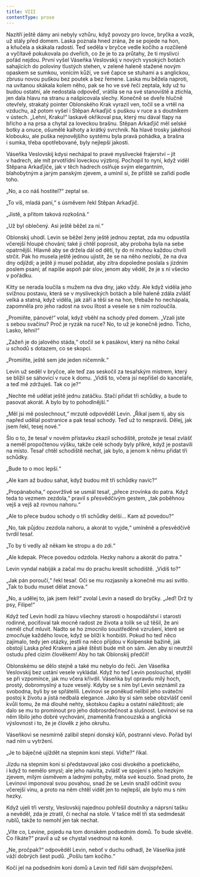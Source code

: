 ```yaml
---
title: VIII
contentType: prose
---
```


Nazítří ještě dámy ani nebyly vzhůru, když povozy pro lovce, bryčka a vozík, už stály před domem. Laska poznala hned zrána, že se pojede na hon, a kňučela a skákala radostí. Teď seděla v bryčce vedle kočího a rozčileně a vyčítavě pokukovala po dveřích, co že je to za průtahy, že ti myslivci pořád nejdou. První vyšel Váseňka Veslovskij v nových vysokých botách sahajících do poloviny tlustých stehen, v zelené haleně stažené novým opaskem se sumkou, vonícím kůží, ve své čapce se stuhami a s anglickou, zbrusu novou puškou bez poutek a bez řemene. Laska mu běžela naproti, na uvítanou skákala kolem něho, pak se ho ve své řeči zeptala, kdy už tu budou ostatní, ale nedostala odpověď, vrátila se na své stanoviště a ztichla, jen dala hlavu na stranu a našpicovala slechy. Konečně se dveře hlučně otevřely, strakatý pointer Oblonského Krak vyrazil ven, točil se a vrtěl na vzduchu, až potom vyšel i Stěpan Arkaďjič s puškou v ruce a s doutníkem v ústech. „Lehni, Kraku!“ laskavě okřikoval psa, který mu dával tlapy na břicho a na prsa a chytal za loveckou brašnu. Stěpan Arkaďjič měl selské botky a onuce, ošumělé kalhoty a krátký svrchník. Na hlavě trosky jakéhosi klobouku, ale puška nejnovějšího systému byla pravá pohádka, a brašna i sumka, třeba opotřebované, byly nejlepší jakosti.

Váseňka Veslovskij kdysi nechápal to pravé myslivecké frajerství – jít v hadrech, ale mít prvotřídní loveckou výzbroj. Pochopil to nyní, když viděl Stěpana Arkaďjiče, jak v těch hadrech oslňuje svým elegantním, blahobytným a jarým panským zjevem, a umínil si, že příště se zařídí podle toho.

„No, a co náš hostitel?“ zeptal se.

„To víš, mladá paní,“ s úsměvem řekl Stěpan Arkaďjič.

„Jistě, a přitom taková rozkošná.“

„Už byl oblečený. Asi ještě běžel za ní.“

Oblonskij uhodl. Levin se běžel ženy ještě jednou zeptat, zda mu odpustila včerejší hloupé chování; také ji chtěl poprosit, aby proboha byla na sebe opatrnější. Hlavně aby se držela dál od dětí, ty do ní mohou každou chvíli strčit. Pak ho musela ještě jednou ujistit, že se na něho nezlobí, že na dva dny odjíždí; a ještě ji musel požádat, aby zítra dopoledne poslala s jízdním poslem psaní; ať napíše aspoň pár slov, jenom aby věděl, že je s ní všecko v pořádku.

Kitty se nerada loučila s mužem na dva dny, jako vždy. Ale když viděla jeho svižnou postavu, která se v mysliveckých botách a bílé haleně zdála zvlášť velká a statná, když viděla, jak září a těší se na hon, třebaže ho nechápala, zapomněla pro jeho radost na svou lítost a vesele se s ním rozloučila.

„Promiňte, pánové!“ volal, když vběhl na schody před domem. „Vzali jste s sebou svačinu? Proč je ryzák na ruce? No, to už je konečně jedno. Ticho, Lasko, lehni!“

„Zažeň je do jalového stáda,“ otočil se k pasákovi, který na něho čekal u schodů s dotazem, co se skopci.

„Promiňte, ještě sem jde jeden ničemník.“

Levin už seděl v bryčce, ale teď zas seskočil za tesařským mistrem, který se blížil se sáhovicí v ruce k domu. „Vidíš to, včera jsi nepřišel do kanceláře, a teď mě zdržuješ. Tak co je?“

„Nechte mě udělat ještě jednu zatáčku. Stačí přidat tři schůdky, a bude to pasovat akorát. A bylo by to pohodlnější.“

„Měl jsi mě poslechnout,“ mrzutě odpověděl Levin. „Říkal jsem ti, aby sis napřed udělal postranice a pak tesal schody. Teď už to nespravíš. Dělej, jak jsem řekl, tesej nové.“

Šlo o to, že tesař v novém přístavku zkazil schodiště, protože je tesal zvlášť a neměl propočtenou výšku, takže celé schody byly příkré, když je postavili na místo. Tesař chtěl schodiště nechat, jak bylo, a jenom k němu přidat tři schůdky.

„Bude to o moc lepší.“

„Ale kam až budou sahat, když budou mít tři schůdky navíc?“

„Propánaboha,“ opovržlivě se usmál tesař, „přece zrovínka do patra. Když teda to vezmem zezdola,“ pravil s přesvědčivým gestem, „tak poběhnou vejš a vejš až rovnou nahoru.“

„Ale to přece budou schody o tři schůdky delší… Kam až povedou?“

„No, tak půjdou zezdola nahoru, a akorát to vyjde,“ umíněně a přesvědčivě tvrdil tesař.

„To by ti vedly až někam ke stropu a do zdi.“

„Ale kdepak. Přece povedou odzdola. Hezky nahoru a akorát do patra.“

Levin vyndal nabiják a začal mu do prachu kreslit schodiště. „Vidíš to?“

„Jak pán poroučí,“ řekl tesař. Oči se mu rozjasnily a konečně mu asi svitlo. „Tak to budu muset dělat znova.“

„No, a udělej to, jak jsem řekl!“ zvolal Levin a nasedl do bryčky. „Jeď! Drž ty psy, Filipe!“

Když teď Levin hodil za hlavu všechny starosti o hospodářství i starosti rodinné, pociťoval tak mocně radost ze života a tolik se už těšil, že ani neměl chuť mluvit. Nadto se ho zmocnilo soustředěné vzrušení, které se zmocňuje každého lovce, když se blíží k honbišti. Pokud ho teď něco zajímalo, tedy jen otázky, jestli na něco přijdou v Kolpenské bažině, jak obstojí Laska před Krakem a jaké štěstí bude mít on sám. Jen aby si neutržil ostudu před cizím člověkem! Aby ho tak Oblonskij předčil!

Oblonskému se dělo stejně a také mu nebylo do řeči. Jen Váseňka Veslovskij bez ustání vesele vykládal. Když ho teď Levin poslouchal, styděl se při vzpomínce, jak mu včera křivdil. Váseňka byl opravdu milý hoch, prostý, dobromyslný a tuze veselý. Kdyby se s ním byl Levin seznámil za svobodna, byli by se spřátelili. Levinovi se poněkud nelíbil jeho sváteční postoj k životu a jistá nedbalá elegance. Jako by si sám sebe obzvlášť cenil kvůli tomu, že má dlouhé nehty, skotskou čapku a ostatní náležitosti; ale dalo se mu to prominout pro jeho dobrosrdečnost a slušnost. Levinovi se na něm líbilo jeho dobré vychování, znamenitá francouzská a anglická výslovnost i to, že je člověk z jeho okruhu.

Váseňkovi se nesmírně zalíbil stepní donský kůň, postranní vlevo. Pořád byl nad ním u vytržení.

„Je to báječné ujíždět na stepním koni stepí. Viďte?“ říkal.

Jízdu na stepním koni si představoval jako cosi divokého a poetického, i když to nemělo smysl; ale jeho naivita, zvlášť ve spojení s jeho hezkým zjevem, milým úsměvem a ladnými pohyby, měla své kouzlo. Snad proto, že Levinovi imponoval svou povahou, snad že se Levin snažil odčinit svou včerejší vinu, a proto na něm chtěl vidět jen to nejlepší, ale bylo mu s ním hezky.

Když ujeli tři versty, Veslovskij najednou pohřešil doutníky a náprsní tašku a nevěděl, zda je ztratil, či nechal na stole. V tašce měl tři sta sedmdesát rublů, takže to nemohl jen tak nechat.

„Víte co, Levine, pojedu na tom donském podsedním domů. To bude skvělé. Co říkáte?“ pravil a už se chystal vsednout na koně.

„Ne, pročpak?“ odpověděl Levin, neboť v duchu odhadl, že Váseňka jistě váží dobrých šest pudů. „Pošlu tam kočího.“

Kočí jel na podsedním koni domů a Levin teď řídil sám dvojspřežení.
